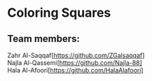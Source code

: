 # Coloring Squares
## Team members:
Zahr Al-Saqqaf[https://github.com/ZGalsaqqaf]  
Najla Al-Qassemi[https://github.com/Najla-88]  
Hala Al-Afoori[https://github.com/HalaAlafoori]  

